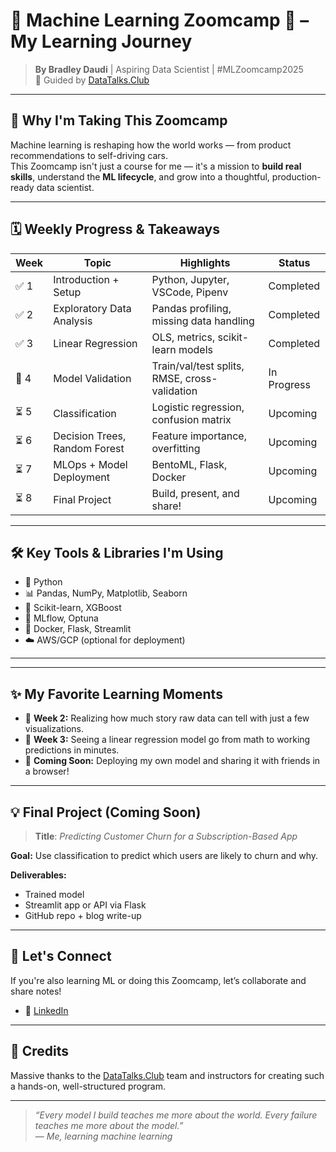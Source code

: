 # 🧠 Machine Learning Zoomcamp 🚀 – My Learning Journey

> **By Bradley Daudi** | Aspiring Data Scientist | #MLZoomcamp2025  
> 📘 Guided by [DataTalks.Club](https://datatalks.club/)

---

## 🎯 Why I'm Taking This Zoomcamp

Machine learning is reshaping how the world works — from product recommendations to self-driving cars.  
This Zoomcamp isn't just a course for me — it's a mission to **build real skills**, understand the **ML lifecycle**, and grow into a thoughtful, production-ready data scientist.

---

## 🗓️ Weekly Progress & Takeaways

| Week | Topic | Highlights | Status |
|------|-------------------------------|-------------------------|--------|
| ✅ 1 | Introduction + Setup          | Python, Jupyter, VSCode, Pipenv | Completed |
| ✅ 2 | Exploratory Data Analysis     | Pandas profiling, missing data handling | Completed |
| ✅ 3 | Linear Regression             | OLS, metrics, scikit-learn models | Completed |
| 🔄 4 | Model Validation              | Train/val/test splits, RMSE, cross-validation | In Progress |
| ⏳ 5 | Classification                | Logistic regression, confusion matrix | Upcoming |
| ⏳ 6 | Decision Trees, Random Forest | Feature importance, overfitting | Upcoming |
| ⏳ 7 | MLOps + Model Deployment      | BentoML, Flask, Docker | Upcoming |
| ⏳ 8 | Final Project                 | Build, present, and share! | Upcoming |

---

## 🛠️ Key Tools & Libraries I'm Using

- 🐍 Python
- 📊 Pandas, NumPy, Matplotlib, Seaborn
- 🤖 Scikit-learn, XGBoost
- 🧪 MLflow, Optuna
- 🐳 Docker, Flask, Streamlit
- ☁️ AWS/GCP (optional for deployment)

---

---

## ✨ My Favorite Learning Moments

- 📌 **Week 2:** Realizing how much story raw data can tell with just a few visualizations.
- 🤯 **Week 3:** Seeing a linear regression model go from math to working predictions in minutes.
- 🚀 **Coming Soon:** Deploying my own model and sharing it with friends in a browser!

---

## 💡 Final Project (Coming Soon)

> **Title**: *Predicting Customer Churn for a Subscription-Based App*

**Goal:** Use classification to predict which users are likely to churn and why.

**Deliverables:**
- Trained model
- Streamlit app or API via Flask
- GitHub repo + blog write-up

---

## 🌱 Let's Connect

If you're also learning ML or doing this Zoomcamp, let’s collaborate and share notes!

- 🔗 [LinkedIn](https://www.linkedin.com/in/bradley-daudi-aa2ab564/)

---

## 📌 Credits

Massive thanks to the [DataTalks.Club](https://datatalks.club) team and instructors for creating such a hands-on, well-structured program.

---

> _“Every model I build teaches me more about the world. Every failure teaches me more about the model.”_  
> — *Me, learning machine learning*
